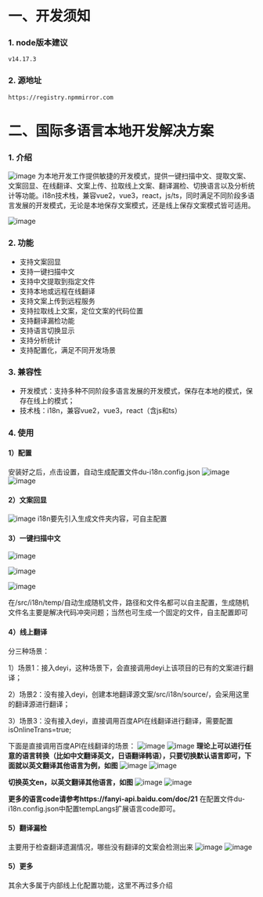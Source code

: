# 一、开发须知
### 1. node版本建议
```
v14.17.3
```
### 2. 源地址
```
https://registry.npmmirror.com
```

# 二、国际多语言本地开发解决方案
### 1. 介绍
![image](https://github.com/user-attachments/assets/f7057f15-bd23-484b-b6d0-62fa4cae5caa)
为本地开发工作提供敏捷的开发模式，提供一键扫描中文、提取文案、文案回显、在线翻译、文案上传、拉取线上文案、翻译漏检、切换语言以及分析统计等功能。i18n技术栈，兼容vue2，vue3，react，js/ts，同时满足不同阶段多语言发展的开发模式，无论是本地保存文案模式，还是线上保存文案模式皆可适用。

![image](https://github.com/user-attachments/assets/103bef41-b417-44bc-88ea-52a9ad8aa2af)


### 2. 功能
- 支持文案回显
- 支持一键扫描中文
- 支持中文提取到指定文件
- 支持本地或远程在线翻译
- 支持文案上传到远程服务
- 支持拉取线上文案，定位文案的代码位置
- 支持翻译漏检功能
- 支持语言切换显示
- 支持分析统计
- 支持配置化，满足不同开发场景

### 3. 兼容性
- 开发模式：支持多种不同阶段多语言发展的开发模式，保存在本地的模式，保存在线上的模式；
- 技术栈：i18n，兼容vue2，vue3，react（含js和ts）

### 4. 使用
#### 1）配置
安装好之后，点击设置，自动生成配置文件du-i18n.config.json
![image](https://github.com/user-attachments/assets/8afc8eb3-ccd7-41ea-861c-3f7b556b28e5)
![image](https://github.com/user-attachments/assets/45454211-daef-4561-81e0-fedadd386d9c)


#### 2）文案回显
![image](https://github.com/user-attachments/assets/34d7e291-874f-4830-a16e-3b69517e7c56)
i18n要先引入生成文件夹内容，可自主配置

#### 3）一键扫描中文
![image](https://github.com/user-attachments/assets/32abcb10-d224-4fbf-a74f-dcd8c7fd1193)

![image](https://github.com/user-attachments/assets/41f7adbd-d743-48ac-94e0-de68ee2699d2)

![image](https://github.com/user-attachments/assets/8335e5b4-8a98-4539-91ab-9ef647829047)

在/src/i18n/temp/自动生成随机文件，路径和文件名都可以自主配置，生成随机文件名主要是解决代码冲突问题；当然也可生成一个固定的文件，自主配置即可

#### 4）线上翻译
分三种场景：

1）场景1：接入deyi，这种场景下，会直接调用deyi上该项目的已有的文案进行翻译；

2）场景2：没有接入deyi，创建本地翻译源文案/src/i18n/source/，会采用这里的翻译源进行翻译；

3）场景3：没有接入deyi，直接调用百度API在线翻译进行翻译，需要配置isOnlineTrans=true;

下面是直接调用百度API在线翻译的场景：
![image](https://github.com/user-attachments/assets/3635fa17-8ab2-49ff-a529-27d69982869b)
![image](https://github.com/user-attachments/assets/0194f0f5-4a96-442d-8f0a-d008ac3140cc)
**理论上可以进行任意的语言转换（比如中文翻译英文，日语翻译韩语），只要切换默认语言即可，下面就以英文翻译其他语言为例，如图**
![image](https://github.com/user-attachments/assets/51f8d6ec-ea11-4a8d-be38-c7d452a0ad25)
![image](https://github.com/user-attachments/assets/08dba2ac-3840-48b5-a8bb-53dfa439b5d1)


**切换英文en，以英文翻译其他语言，如图**
![image](https://github.com/user-attachments/assets/143ed4da-92ae-4363-b512-976e0a702e04)
![image](https://github.com/user-attachments/assets/61282589-07eb-4c27-837e-b1cd9afe4c0f)

**更多的语言code请参考https://fanyi-api.baidu.com/doc/21**
在配置文件du-i18n.config.json中配置tempLangs扩展语言code即可。

#### 5）翻译漏检
主要用于检查翻译遗漏情况，哪些没有翻译的文案会检测出来
![image](https://github.com/user-attachments/assets/12b4cef8-a108-4567-a5c7-97763a703e12)
![image](https://github.com/user-attachments/assets/f5f8d861-8eee-4933-955f-cac7fb63a895)


#### 5）更多
其余大多属于内部线上化配置功能，这里不再过多介绍
